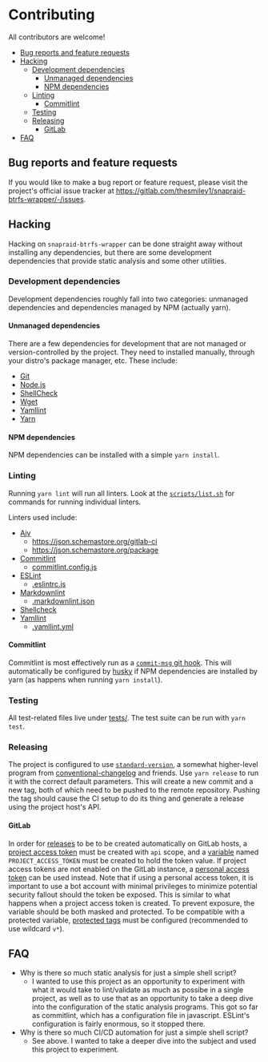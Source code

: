 # Contributing <!-- omit in toc -->

All contributors are welcome!

- [Bug reports and feature requests](#bug-reports-and-feature-requests)
- [Hacking](#hacking)
  - [Development dependencies](#development-dependencies)
    - [Unmanaged dependencies](#unmanaged-dependencies)
    - [NPM dependencies](#npm-dependencies)
  - [Linting](#linting)
    - [Commitlint](#commitlint)
  - [Testing](#testing)
  - [Releasing](#releasing)
    - [GitLab](#gitlab)
- [FAQ](#faq)


## Bug reports and feature requests

If you would like to make a bug report or feature request, please visit the
project's official issue tracker at
<https://gitlab.com/thesmiley1/snapraid-btrfs-wrapper/-/issues>.


## Hacking

Hacking on `snapraid-btrfs-wrapper` can be done straight away without installing
any dependencies, but there are some development dependencies that provide
static analysis and some other utilities.


### Development dependencies

Development dependencies roughly fall into two categories:  unmanaged
dependencies and dependencies managed by NPM (actually yarn).


#### Unmanaged dependencies

There are a few dependencies for development that are not managed or
version-controlled by the project.  They need to installed manually, through
your distro's package manager, etc.  These include:

- [Git][git-home]
- [Node.js][nodejs-home]
- [ShellCheck][shellcheck-home]
- [Wget][wget-home]
- [Yamllint][yamllint-home]
- [Yarn][yarn-home]


#### NPM dependencies

NPM dependencies can be installed with a simple `yarn install`.


### Linting

Running `yarn lint` will run all linters.  Look at the
[`scripts/list.sh`][this-scripts-lint] for commands for running individual
linters.

Linters used include:

- [Ajv][ajv-home]
  - <https://json.schemastore.org/gitlab-ci>
  - <https://json.schemastore.org/package>
- [Commitlint][commitlint-home]
  - [commitlint.config.js][this-commitlint-config]
- [ESLint][eslint-home]
  - [.eslintrc.js][this-eslintrc]
- [Markdownlint][markdownlint-home]
  - [.markdownlint.json][this-markdownlint-config]
- [Shellcheck][shellcheck-home]
- [Yamllint][yamllint-home]
  - [.yamllint.yml][this-yamllint-config]


#### Commitlint

Commitlint is most effectively run as a [`commit-msg` git
hook][git-docs-githooks-commit-msg].  This will automatically be configured by
[husky][husky-home] if NPM dependencies are installed by yarn (as happens when
running `yarn install`).


### Testing

All test-related files live under [tests/][this-tests].  The test suite can be
run with `yarn test`.


### Releasing

The project is configured to use [`standard-version`][standard-version-home], a
somewhat higher-level program from
[conventional-changelog][conventional-changelog-org-home] and friends.  Use
`yarn release` to run it with the correct default parameters.  This will create
a new commit and a new tag, both of which need to be pushed to the remote
repository.  Pushing the tag should cause the CI setup to do its thing and
generate a release using the project host's API.


#### GitLab

In order for [releases][gitlab-releases] to be to be created automatically on
GitLab hosts, a [project access token][gitlab-project-access-tokens] must be
created with `api` scope, and a [variable][gitlab-variables] named
`PROJECT_ACCESS_TOKEN` must be created to hold the token value.  If project
access tokens are not enabled on the GitLab instance, a [personal access
token][gitlab-personal-access-tokens] can be used instead.  Note that if using a
personal access token, it is important to use a bot account with minimal
privileges to minimize potential security fallout should the token be exposed.
This is similar to what happens when a project access token is created.  To
prevent exposure, the variable should be both masked and protected.  To be
compatible with a protected variable, [protected tags][gitlab-protected-tags]
must be configured (recommended to use wildcard `v*`).


## FAQ

- Why is there so much static analysis for just a simple shell script?
  - I wanted to use this project as an opportunity to experiment with what it
    would take to lint/validate as much as possibe in a single project, as well
    as to use that as an opportunity to take a deep dive into the configuration
    of the static analysis programs.  This got so far as commitlint, which has a
    configuration file in javascript.  ESLint's configuration is fairly
    enormous, so it stopped there.
- Why is there so much CI/CD automation for just a simple shell script?
  - See above.  I wanted to take a deeper dive into the subject and used this
    project to experiment.

<!-- Links -------------------------------------------------------------------->

<!-- Local --------------------------->

[this-commitlint-config]:
commitlint.config.js
"commitlint.config.js"

[this-eslintrc]:
.eslintrc.js
".eslintrc.js"

[this-markdownlint-config]:
.markdownlint.json
".markdownlint.json"

[this-scripts-lint]:
scripts/lint.sh
"scripts/lint.sh"

[this-tests]:
tests/
"tests/"

[this-yamllint-config]:
.yamllint.yml
".yamllint.yml"

<!-- External ------------------------>

[ajv-home]:
https://ajv.js.org/
"Ajv: Another JSON Schema Validator"

[commitlint-home]:
https://commitlint.js.org/
"Lint commit messages"

[conventional-changelog-org-home]:
https://github.com/conventional-changelog?type=source
"conventional-changelog"

[eslint-home]:
https://eslint.org/
"ESLint - Pluggable JavaScript linter"

[git-docs-githooks-commit-msg]:
https://git-scm.com/docs/githooks#_commit_msg
"Git - githooks Documentation"

[git-home]:
https://git-scm.com/
"Git"

[gitlab-personal-access-tokens]:
https://docs.gitlab.com/ee/user/profile/personal_access_tokens
"GitLab Personal access tokens"

[gitlab-project-access-tokens]:
https://docs.gitlab.com/ee/user/project/settings/project_access_tokens
"GitLab Project access tokens"

[gitlab-protected-tags]:
https://docs.gitlab.com/ee/user/project/protected_tags
"GitLab Protected tags"

[gitlab-releases]:
https://docs.gitlab.com/ee/user/project/releases/
"GitLab Releases"

[gitlab-variables]:
https://docs.gitlab.com/ee/ci/variables/
"GitLab CI/CD environment variables"

[husky-home]:
https://typicode.github.io/husky/
"Husky"

[markdownlint-home]:
https://github.com/DavidAnson/markdownlint
"Style checker and lint tool for Markdown"

[nodejs-home]:
https://nodejs.org
"Node.js"

[shellcheck-home]:
https://www.shellcheck.net
"ShellCheck"

[standard-version-home]:
https://github.com/conventional-changelog/standard-version
"Standard Version"

[wget-home]:
https://www.gnu.org/software/wget/wget.html
"GNU Wget"

[yamllint-home]:
https://github.com/adrienverge/yamllint
"A linter for YAML files"

[yarn-home]:
https://classic.yarnpkg.com
"Yarn"
